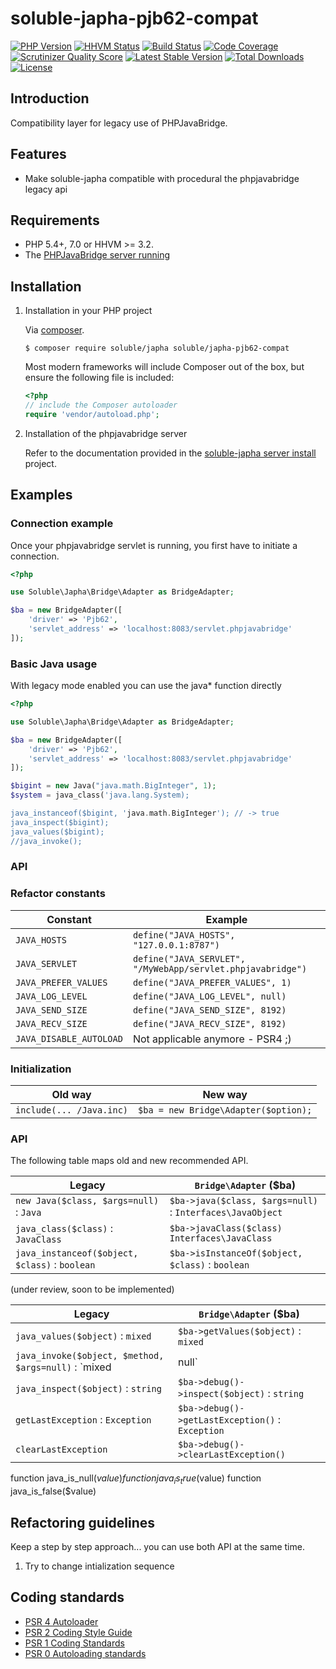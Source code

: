 # soluble-japha-pjb62-compat

[![PHP Version](http://img.shields.io/badge/php-5.4+-ff69b4.svg)](https://packagist.org/packages/soluble/japha-pjb62-compat)
[![HHVM Status](http://hhvm.h4cc.de/badge/soluble/japha-pjb62-compat.png?style=flat)](http://hhvm.h4cc.de/package/soluble/japha-pjb62-compat)
[![Build Status](https://travis-ci.org/belgattitude/soluble-japha-pjb62-compat.png?branch=master)](https://travis-ci.org/belgattitude/soluble-japha-pjb62-compat)
[![Code Coverage](https://scrutinizer-ci.com/g/belgattitude/soluble-japha-pjb62-compat/badges/coverage.png?s=aaa552f6313a3a50145f0e87b252c84677c22aa9)](https://scrutinizer-ci.com/g/belgattitude/soluble-japha-pjb62-compat/)
[![Scrutinizer Quality Score](https://scrutinizer-ci.com/g/belgattitude/soluble-japha-pjb62-compat/badges/quality-score.png?s=6f3ab91f916bf642f248e82c29857f94cb50bb33)](https://scrutinizer-ci.com/g/belgattitude/soluble-japha-pjb62-compat/)
[![Latest Stable Version](https://poser.pugx.org/soluble/japha-pjb62-compat/v/stable.svg)](https://packagist.org/packages/soluble/japha-pjb62-compat)
[![Total Downloads](https://poser.pugx.org/soluble/japha-pjb62-compat/downloads.png)](https://packagist.org/packages/soluble/japha-pjb62-compat)
[![License](https://poser.pugx.org/soluble/japha-pjb62-compat/license.png)](https://packagist.org/packages/soluble/japha-pjb62-compat)

## Introduction

Compatibility layer for legacy use of PHPJavaBridge.

## Features

- Make soluble-japha compatible with procedural the phpjavabridge legacy api

## Requirements

- PHP 5.4+, 7.0 or HHVM >= 3.2.
- The [PHPJavaBridge server running](./doc/install_server.md)


## Installation

1. Installation in your PHP project

   Via [composer](http://getcomposer.org/).

   ```console
   $ composer require soluble/japha soluble/japha-pjb62-compat
   ```

   Most modern frameworks will include Composer out of the box, but ensure the following file is included:

   ```php
   <?php
   // include the Composer autoloader
   require 'vendor/autoload.php';
   ```

2. Installation of the phpjavabridge server

   Refer to the documentation provided in the [soluble-japha server install](https://github.com/belgattitude/soluble-japha/blob/master/doc/install_server.md) project.

## Examples

### Connection example

Once your phpjavabridge servlet is running, you first have to initiate a connection.

```php
<?php

use Soluble\Japha\Bridge\Adapter as BridgeAdapter;

$ba = new BridgeAdapter([
    'driver' => 'Pjb62',
    'servlet_address' => 'localhost:8083/servlet.phpjavabridge'
]);
```

### Basic Java usage

With legacy mode enabled you can use the java* function directly
 
```php
<?php

use Soluble\Japha\Bridge\Adapter as BridgeAdapter;

$ba = new BridgeAdapter([
    'driver' => 'Pjb62',
    'servlet_address' => 'localhost:8083/servlet.phpjavabridge'
]);

$bigint = new Java("java.math.BigInteger", 1);
$system = java_class('java.lang.System);

java_instanceof($bigint, 'java.math.BigInteger'); // -> true
java_inspect($bigint); 
java_values($bigint);
//java_invoke();

``` 

### API

### Refactor constants

|Constant                    | Example                                   |
|----------------------------|-------------------------------------------|
| `JAVA_HOSTS`               | `define("JAVA_HOSTS", "127.0.0.1:8787")` |
| `JAVA_SERVLET`             | `define("JAVA_SERVLET", "/MyWebApp/servlet.phpjavabridge")` |
| `JAVA_PREFER_VALUES`       | `define("JAVA_PREFER_VALUES", 1)` |
| `JAVA_LOG_LEVEL`           | `define("JAVA_LOG_LEVEL", null)` |
| `JAVA_SEND_SIZE`           | `define("JAVA_SEND_SIZE", 8192)` |
| `JAVA_RECV_SIZE`           | `define("JAVA_RECV_SIZE", 8192)` |
| `JAVA_DISABLE_AUTOLOAD`    | Not applicable anymore - PSR4 ;) |

### Initialization

| Old way                    | New way                     |
|----------------------------|-------------------------------------------|
|`include(... /Java.inc)`    | `$ba = new Bridge\Adapter($option);` |


### API

The following table maps old and new recommended API.

|Legacy                                           | `Bridge\Adapter` ($ba)                      |
|-------------------------------------------------|-------------------------------------------|
|`new Java($class, $args=null)` : `Java`          | `$ba->java($class, $args=null)` : `Interfaces\JavaObject`          |
|`java_class($class)` : `JavaClass`               | `$ba->javaClass($class)` `Interfaces\JavaClass`                |
|`java_instanceof($object, $class)` : `boolean`   | `$ba->isInstanceOf($object, $class)` : `boolean`    |





(under review, soon to be implemented)

|Legacy                                      | `Bridge\Adapter` ($ba)                      |
|--------------------------------------------|------------------------------------------|
|`java_values($object)` : `mixed`            | `$ba->getValues($object)` : `mixed`               |
|`java_invoke($object, $method, $args=null)` : `mixed|null` | `$ba->invokeMethod($object, $method, $args=null) : `string\null`  |
|`java_inspect($object)` : `string`          | `$ba->debug()->inspect($object)` : `string`               |
|`getLastException` : `Exception`            | `$ba->debug()->getLastException()` : `Exception`  |
|`clearLastException`                        | `$ba->debug()->clearLastException()`  |


function java_is_null($value)
function java_is_true($value)
function java_is_false($value)



## Refactoring guidelines

Keep a step by step approach... you can use both API at the same time.

1. Try to change intialization sequence 



## Coding standards

* [PSR 4 Autoloader](https://github.com/php-fig/fig-standards/blob/master/accepted/PSR-4-autoloader.md)
* [PSR 2 Coding Style Guide](https://github.com/php-fig/fig-standards/blob/master/accepted/PSR-2-coding-style-guide.md)
* [PSR 1 Coding Standards](https://github.com/php-fig/fig-standards/blob/master/accepted/PSR-1-basic-coding-standard.md)
* [PSR 0 Autoloading standards](https://github.com/php-fig/fig-standards/blob/master/accepted/PSR-0.md)



